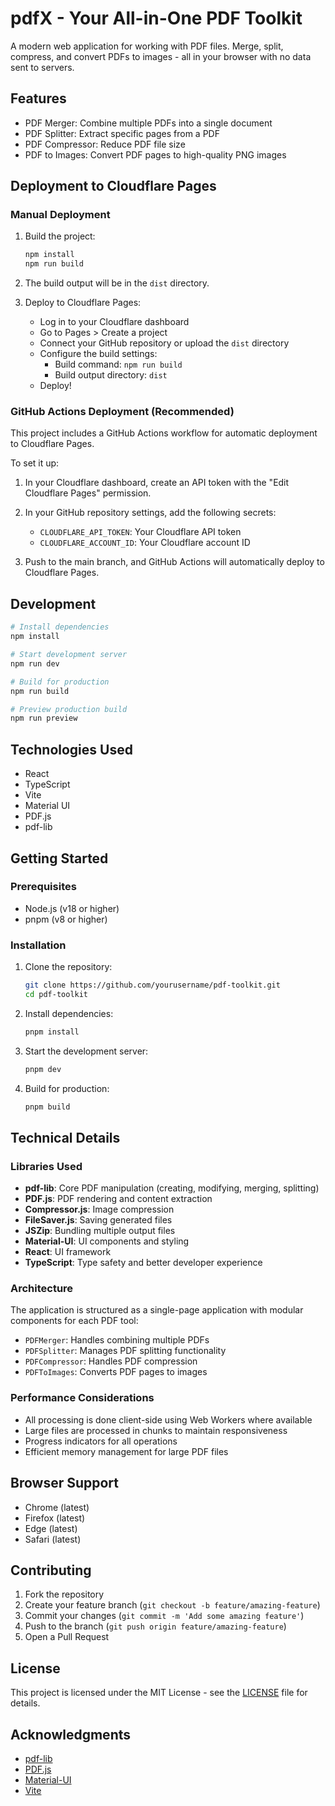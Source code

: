# pdfX - Your All-in-One PDF Toolkit

A modern web application for working with PDF files. Merge, split, compress, and convert PDFs to images - all in your browser with no data sent to servers.

## Features

- PDF Merger: Combine multiple PDFs into a single document
- PDF Splitter: Extract specific pages from a PDF
- PDF Compressor: Reduce PDF file size
- PDF to Images: Convert PDF pages to high-quality PNG images

## Deployment to Cloudflare Pages

### Manual Deployment

1. Build the project:
   ```bash
   npm install
   npm run build
   ```

2. The build output will be in the `dist` directory.

3. Deploy to Cloudflare Pages:
   - Log in to your Cloudflare dashboard
   - Go to Pages > Create a project
   - Connect your GitHub repository or upload the `dist` directory
   - Configure the build settings:
     - Build command: `npm run build`
     - Build output directory: `dist`
   - Deploy!

### GitHub Actions Deployment (Recommended)

This project includes a GitHub Actions workflow for automatic deployment to Cloudflare Pages.

To set it up:

1. In your Cloudflare dashboard, create an API token with the "Edit Cloudflare Pages" permission.

2. In your GitHub repository settings, add the following secrets:
   - `CLOUDFLARE_API_TOKEN`: Your Cloudflare API token
   - `CLOUDFLARE_ACCOUNT_ID`: Your Cloudflare account ID

3. Push to the main branch, and GitHub Actions will automatically deploy to Cloudflare Pages.

## Development

```bash
# Install dependencies
npm install

# Start development server
npm run dev

# Build for production
npm run build

# Preview production build
npm run preview
```

## Technologies Used

- React
- TypeScript
- Vite
- Material UI
- PDF.js
- pdf-lib

## Getting Started

### Prerequisites

- Node.js (v18 or higher)
- pnpm (v8 or higher)

### Installation

1. Clone the repository:
   ```bash
   git clone https://github.com/yourusername/pdf-toolkit.git
   cd pdf-toolkit
   ```

2. Install dependencies:
   ```bash
   pnpm install
   ```

3. Start the development server:
   ```bash
   pnpm dev
   ```

4. Build for production:
   ```bash
   pnpm build
   ```

## Technical Details

### Libraries Used

- **pdf-lib**: Core PDF manipulation (creating, modifying, merging, splitting)
- **PDF.js**: PDF rendering and content extraction
- **Compressor.js**: Image compression
- **FileSaver.js**: Saving generated files
- **JSZip**: Bundling multiple output files
- **Material-UI**: UI components and styling
- **React**: UI framework
- **TypeScript**: Type safety and better developer experience

### Architecture

The application is structured as a single-page application with modular components for each PDF tool:

- `PDFMerger`: Handles combining multiple PDFs
- `PDFSplitter`: Manages PDF splitting functionality
- `PDFCompressor`: Handles PDF compression
- `PDFToImages`: Converts PDF pages to images

### Performance Considerations

- All processing is done client-side using Web Workers where available
- Large files are processed in chunks to maintain responsiveness
- Progress indicators for all operations
- Efficient memory management for large PDF files

## Browser Support

- Chrome (latest)
- Firefox (latest)
- Edge (latest)
- Safari (latest)

## Contributing

1. Fork the repository
2. Create your feature branch (`git checkout -b feature/amazing-feature`)
3. Commit your changes (`git commit -m 'Add some amazing feature'`)
4. Push to the branch (`git push origin feature/amazing-feature`)
5. Open a Pull Request

## License

This project is licensed under the MIT License - see the [LICENSE](LICENSE) file for details.

## Acknowledgments

- [pdf-lib](https://github.com/Hopding/pdf-lib)
- [PDF.js](https://mozilla.github.io/pdf.js/)
- [Material-UI](https://mui.com/)
- [Vite](https://vitejs.dev/)
